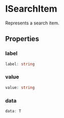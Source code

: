 # ISearchItem

Represents a search item.

## Properties

### label

```ts
label: string
```

### value

```ts
value: string
```

### data

```ts
data: T
```
